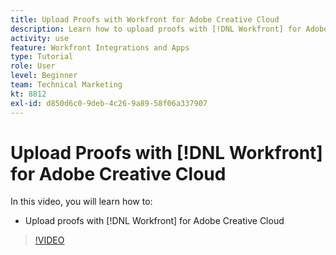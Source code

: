 ```yaml
---
title: Upload Proofs with Workfront for Adobe Creative Cloud
description: Learn how to upload proofs with [!DNL Workfront] for Adobe Creative Cloud
activity: use
feature: Workfront Integrations and Apps
type: Tutorial
role: User
level: Beginner
team: Technical Marketing
kt: 8812
exl-id: d850d6c0-9deb-4c26-9a89-58f06a337907
---
```

# Upload Proofs with [!DNL Workfront] for Adobe Creative Cloud

In this video, you will learn how to:

* Upload proofs with [!DNL Workfront] for Adobe Creative Cloud

>[!VIDEO](https://video.tv.adobe.com/v/335113/?quality=12)
